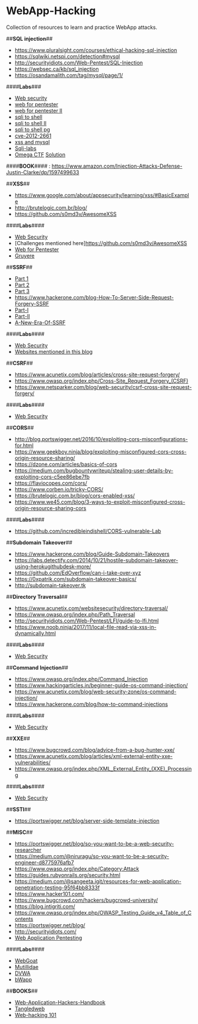 # WebApp-Hacking
Collection of resources to learn and practice WebApp attacks.

##**SQL injection**##
* https://www.pluralsight.com/courses/ethical-hacking-sql-injection
* https://sqlwiki.netspi.com/detection#mysql
* http://securityidiots.com/Web-Pentest/SQL-Injection
* https://websec.ca/kb/sql_injection
* https://osandamalith.com/tag/mysql/page/1/

####**Labs**###
* [Web security](https://portswigger.net/web-security/sql-injection)
* [web for pentester](https://pentesterlab.com/exercises/web_for_pentester/course)
* [web for pentester II](https://pentesterlab.com/exercises/web_for_pentester_II/course)
* [sqli to shell](https://pentesterlab.com/exercises/from_sqli_to_shell/course)
* [sqli to shell II](https://pentesterlab.com/exercises/from_sqli_to_shell_II/course)
* [sqli to shell pg](https://pentesterlab.com/exercises/from_sqli_to_shell_pg_edition/course)
* [cve-2012-2661](https://pentesterlab.com/exercises/cve-2012-2661/course)
* [xss and mysql](https://pentesterlab.com/exercises/xss_and_mysql_file/course)
* [Sqli-labs](https://github.com/Audi-1/sqli-labs)
* [Omega CTF](http://52.9.242.167/)  [Solution](https://www.facebook.com/260216091537472/videos/352007452356718/)

####**BOOK**#### : https://www.amazon.com/Injection-Attacks-Defense-Justin-Clarke/dp/1597499633


##**XSS**##
* https://www.google.com/about/appsecurity/learning/xss/#BasicExample
* http://brutelogic.com.br/blog/
* https://github.com/s0md3v/AwesomeXSS

####**Labs**####
* [Web Security](https://portswigger.net/web-security/cross-site-scripting)
* [Challenges mentioned here]https://github.com/s0md3v/AwesomeXSS
* [Web for Pentester](https://pentesterlab.com/exercises/web_for_pentester/course)
* [Gruyere](https://google-gruyere.appspot.com/)


##**SSRF**##
* [Part 1](https://medium.com/@madrobot/ssrf-server-side-request-forgery-types-and-ways-to-exploit-it-part-1-29d034c27978)
* [Part 2](https://medium.com/@madrobot/ssrf-server-side-request-forgery-types-and-ways-to-exploit-it-part-2-a085ec4332c0)
* [Part 3](https://medium.com/@madrobot/ssrf-server-side-request-forgery-types-and-ways-to-exploit-it-part-3-b0f5997e3739)
* https://www.hackerone.com/blog-How-To-Server-Side-Request-Forgery-SSRF
* [Part-I](https://hackersonlineclub.com/server-side-request-forgery-ssrf-types/)
* [Part-II](https://hackersonlineclub.com/ssrf-server-side-request-forgery-types-and-ways-to-exploit-it-part-2/)
* [A-New-Era-Of-SSRF](https://www.blackhat.com/docs/us-17/thursday/us-17-Tsai-A-New-Era-Of-SSRF-Exploiting-URL-Parser-In-Trending-Programming-Languages.pdf)

####**Labs**####
* [Web Security](https://portswigger.net/web-security/ssrf)
* [Websites mentioned in this blog](https://medium.com/@madrobot/ssrf-server-side-request-forgery-types-and-ways-to-exploit-it-part-3-b0f5997e3739)


##**CSRF**##
* https://www.acunetix.com/blog/articles/cross-site-request-forgery/
* https://www.owasp.org/index.php/Cross-Site_Request_Forgery_(CSRF)
* https://www.netsparker.com/blog/web-security/csrf-cross-site-request-forgery/

####**Labs**####
* [Web Security](https://portswigger.net/web-security/csrf)


##**CORS**##
* http://blog.portswigger.net/2016/10/exploiting-cors-misconfigurations-for.html
* https://www.geekboy.ninja/blog/exploiting-misconfigured-cors-cross-origin-resource-sharing/
* https://dzone.com/articles/basics-of-cors
* https://medium.com/bugbountywriteup/stealing-user-details-by-exploiting-cors-c5ee86ebe7fb
* https://flaviocopes.com/cors/
* https://www.corben.io/tricky-CORS/
* https://brutelogic.com.br/blog/cors-enabled-xss/
* https://www.we45.com/blog/3-ways-to-exploit-misconfigured-cross-origin-resource-sharing-cors

####**Labs**####
* https://github.com/incredibleindishell/CORS-vulnerable-Lab


##**Subdomain Takeover**##
* https://www.hackerone.com/blog/Guide-Subdomain-Takeovers
* https://labs.detectify.com/2014/10/21/hostile-subdomain-takeover-using-herokugithubdesk-more/
* https://github.com/EdOverflow/can-i-take-over-xyz
* https://0xpatrik.com/subdomain-takeover-basics/
* http://subdomain-takeover.tk


##**Directory Traversal**##
* https://www.acunetix.com/websitesecurity/directory-traversal/
* https://www.owasp.org/index.php/Path_Traversal
* http://securityidiots.com/Web-Pentest/LFI/guide-to-lfi.html
* https://www.noob.ninja/2017/11/local-file-read-via-xss-in-dynamically.html

####**Labs**####
* [Web Security](https://portswigger.net/web-security/file-path-traversal)


##**Command Injection**##
* https://www.owasp.org/index.php/Command_Injection
* https://www.hackingarticles.in/beginner-guide-os-command-injection/
* https://www.acunetix.com/blog/web-security-zone/os-command-injection/
* https://www.hackerone.com/blog/how-to-command-injections

####**Labs**####
* [Web Security](https://portswigger.net/web-security/os-command-injection)


##**XXE**##
* https://www.bugcrowd.com/blog/advice-from-a-bug-hunter-xxe/
* https://www.acunetix.com/blog/articles/xml-external-entity-xxe-vulnerabilities/
* https://www.owasp.org/index.php/XML_External_Entity_(XXE)_Processing

####**Labs**####
* [Web Security](https://portswigger.net/web-security/xxe)


##**SSTI**##
* https://portswigger.net/blog/server-side-template-injection


##**MISC**##
* https://portswigger.net/blog/so-you-want-to-be-a-web-security-researcher
* https://medium.com/@niruragu/so-you-want-to-be-a-security-engineer-d8775976afb7
* https://www.owasp.org/index.php/Category:Attack
* https://guides.rubyonrails.org/security.html
* https://medium.com/@sangeeta.igit/resources-for-web-application-penetration-testing-95f64bb8333f
* https://www.hacker101.com/
* https://www.bugcrowd.com/hackers/bugcrowd-university/
* https://blog.intigriti.com/
* https://www.owasp.org/index.php/OWASP_Testing_Guide_v4_Table_of_Contents
* https://portswigger.net/blog/
* http://securityidiots.com/
* [Web Application Pentesting](https://www.pentesteracademy.com/course?id=5)

####**Labs**####
* [WebGoat](https://www.owasp.org/index.php/Category:OWASP_WebGoat_Project)
* [Mutillidae](https://www.owasp.org/index.php/Category:OWASP_Mutillidae)
* [DVWA](http://www.dvwa.co.uk/)
* [bWapp](https://sourceforge.net/projects/bwapp/)


##**BOOKS**##
* [Web-Application-Hackers-Handbook](https://www.amazon.com/Web-Application-Hackers-Handbook-Exploiting-ebook/dp/B005LVQA9S)
* [Tangledweb](https://nostarch.com/tangledweb)
* [Web-hacking 101](https://leanpub.com/web-hacking-101)
